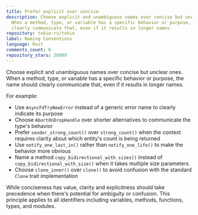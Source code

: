```yaml
---
title: Prefer explicit over concise
description: Choose explicit and unambiguous names over concise but unclear ones.
  When a method, type, or variable has a specific behavior or purpose, the name should
  clearly communicate that, even if it results in longer names.
repository: tokio-rs/tokio
label: Naming Conventions
language: Rust
comments_count: 6
repository_stars: 28989
---
```


Choose explicit and unambiguous names over concise but unclear ones. When a method, type, or variable has a specific behavior or purpose, the name should clearly communicate that, even if it results in longer names.

For example:
- Use `AsyncFdTryNewError` instead of a generic error name to clearly indicate its purpose
- Choose `AbortOnDropHandle` over shorter alternatives to communicate the type's behavior
- Prefer `sender_strong_count()` over `strong_count()` when the context requires clarity about which entity's count is being returned
- Use `notify_one_last_in()` rather than `notify_one_lifo()` to make the behavior more obvious
- Name a method `copy_bidirectional_with_sizes()` instead of `copy_bidirectional_with_size()` when it takes multiple size parameters
- Choose `clone_inner()` over `clone()` to avoid confusion with the standard `Clone` trait implementation

While conciseness has value, clarity and explicitness should take precedence when there's potential for ambiguity or confusion. This principle applies to all identifiers including variables, methods, functions, types, and modules.